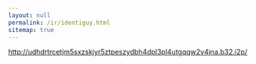 ```yaml
---
layout: null
permalink: /ir/identiguy.html
sitemap: true
---
```


http://udhdrtrcetjm5sxzskjyr5ztpeszydbh4dpl3pl4utgqqw2v4jna.b32.i2p/
